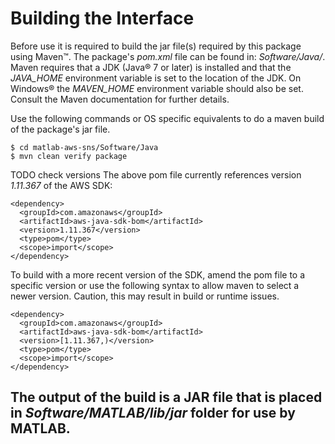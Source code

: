 # Building the Interface

Before use it is required to build the jar file(s) required by this package using Maven™. The package's *pom.xml* file can be found in: *Software/Java/*. Maven requires that a JDK (Java® 7 or later) is installed and that the *JAVA_HOME* environment variable is set to the location of the JDK. On Windows® the *MAVEN_HOME* environment variable should also be set. Consult the Maven documentation for further details.

Use the following commands or OS specific equivalents to do a maven build of the package's jar file.
```
$ cd matlab-aws-sns/Software/Java
$ mvn clean verify package
```
TODO check versions
The above pom file currently references version *1.11.367* of the AWS SDK:
```
<dependency>
  <groupId>com.amazonaws</groupId>
  <artifactId>aws-java-sdk-bom</artifactId>
  <version>1.11.367</version>
  <type>pom</type>
  <scope>import</scope>
</dependency>
```

To build with a more recent version of the SDK, amend the pom file to a specific version or use the following syntax to allow maven to select a newer version. Caution, this may result in build or runtime issues.
```
<dependency>
  <groupId>com.amazonaws</groupId>
  <artifactId>aws-java-sdk-bom</artifactId>
  <version>[1.11.367,)</version>
  <type>pom</type>
  <scope>import</scope>
</dependency>
```

The output of the build is a JAR file that is placed in *Software/MATLAB/lib/jar* folder for use by MATLAB.
-------------

[//]: #  (Copyright 2018 The MathWorks, Inc.)
